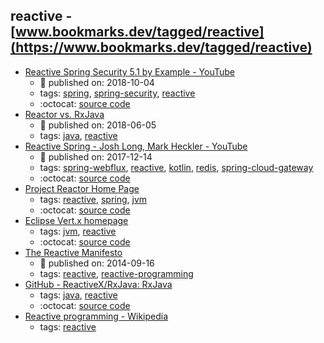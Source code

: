 reactive - [www.bookmarks.dev/tagged/reactive](https://www.bookmarks.dev/tagged/reactive)
---
* [Reactive Spring Security 5.1 by Example - YouTube](https://www.youtube.com/watch?v=YcAufUtfm44)
    * :calendar: published on: 2018-10-04
    * tags: [spring](../tagged/spring.md), [spring-security](../tagged/spring-security.md), [reactive](../tagged/reactive.md)
    * :octocat: [source code](https://github.com/rwinch/spring-security51-by-example-reactive)
* [Reactor vs. RxJava](http://helmbold.de/artikel/reactor-vs-rxjava/)
    * :calendar: published on: 2018-06-05
    * tags: [java](../tagged/java.md), [reactive](../tagged/reactive.md)
* [Reactive Spring - Josh Long, Mark Heckler - YouTube](https://www.youtube.com/watch?v=l7VBdWhtl7A)
    * :calendar: published on: 2017-12-14
    * tags: [spring-webflux](../tagged/spring-webflux.md), [reactive](../tagged/reactive.md), [kotlin](../tagged/kotlin.md), [redis](../tagged/redis.md), [spring-cloud-gateway](../tagged/spring-cloud-gateway.md)
    * :octocat: [source code](https://github.com/joshlong/flux-flix-service)
* [Project Reactor Home Page](https://projectreactor.io/)
    * tags: [reactive](../tagged/reactive.md), [spring](../tagged/spring.md), [jvm](../tagged/jvm.md)
    * :octocat: [source code](https://github.com/reactor)
* [Eclipse Vert.x homepage](https://vertx.io/)
    * tags: [jvm](../tagged/jvm.md), [reactive](../tagged/reactive.md)
    * :octocat: [source code](https://github.com/eclipse-vertx/vert.x/)
* [The Reactive Manifesto](https://www.reactivemanifesto.org/)
    * :calendar: published on: 2014-09-16
    * tags: [reactive](../tagged/reactive.md), [reactive-programming](../tagged/reactive-programming.md)
* [GitHub - ReactiveX/RxJava: RxJava](https://github.com/ReactiveX/RxJava)
    * tags: [java](../tagged/java.md), [reactive](../tagged/reactive.md)
    * :octocat: [source code](https://github.com/ReactiveX/RxJava)
* [Reactive programming - Wikipedia](https://en.wikipedia.org/wiki/Reactive_programming)
    * tags: [reactive](../tagged/reactive.md)
